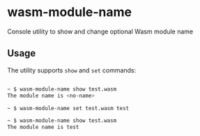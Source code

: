 # wasm-module-name

Console utility to show and change optional Wasm module name

## Usage

The utility supports `show` and `set` commands:

```bash

~ $ wasm-module-name show test.wasm
The module name is <no-name>

~ $ wasm-module-name set test.wasm test

~ $ wasm-module-name show test.wasm
The module name is test
```
